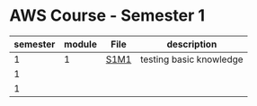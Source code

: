 # AWS Course - Semester 1

| semester | module | File          | description                        |
|----------|--------|---------------|------------------------------------|
|    1     |    1   |[S1M1](S1M1.md)|   testing basic knowledge          |
|    1     |        |               |                                    |
|    1     |        |               |                                    |